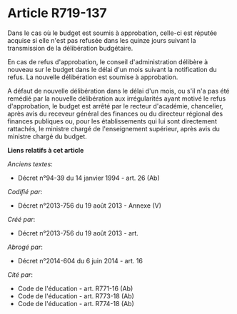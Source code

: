 # Article R719-137

Dans le cas où le budget est soumis à approbation, celle-ci est réputée acquise si elle n'est pas refusée dans les quinze
jours suivant la transmission de la délibération budgétaire.

En cas de refus d'approbation, le conseil d'administration délibère à nouveau sur le budget dans le délai d'un mois suivant
la notification du refus. La nouvelle délibération est soumise à approbation.

A défaut de nouvelle délibération dans le délai d'un mois, ou s'il n'a pas été remédié par la nouvelle délibération aux
irrégularités ayant motivé le refus d'approbation, le budget est arrêté par le recteur d'académie, chancelier, après avis du
receveur général des finances ou du directeur régional des finances publiques ou, pour les établissements qui lui sont
directement rattachés, le ministre chargé de l'enseignement supérieur, après avis du ministre chargé du budget.

**Liens relatifs à cet article**

_Anciens textes_:

  - Décret n°94-39 du 14 janvier 1994 - art. 26 (Ab)

_Codifié par_:

  - Décret n°2013-756 du 19 août 2013 -  Annexe (V)

_Créé par_:

  - Décret n°2013-756 du 19 août 2013 - art.

_Abrogé par_:

  - Décret n°2014-604 du 6 juin 2014 - art. 16

_Cité par_:

  - Code de l'éducation - art. R771-16 (Ab)
  - Code de l'éducation - art. R773-18 (Ab)
  - Code de l'éducation - art. R774-18 (Ab)
